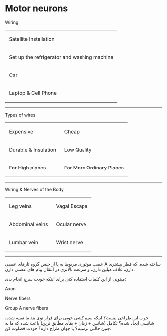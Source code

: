 ﻿<h1>
Motor neurons</h1>


Wiring
<p> <table><tr><td class="selected" style="text-align: left; vertical-align: top; opacity: 1;"><div class="wrap"><div class="" contenteditable="false" style="margin: 10px 5px;"><p><span>Satellite Installation</span></p></div></div></td></tr><tr><td class="selected" style="opacity: 1; vertical-align: top;"><div class="wrap"><div style="margin: 10px 5px;"><p><span>Set up the refrigerator and washing machine</span></p></div></div></td></tr><tr><td class="border_l border_r border_t border_b selected" style="opacity: 1;"><div class="wrap"><div style="margin: 10px 5px;" class="" contenteditable="false"><p><span>Car</span></p></div></div></td></tr><tr><td class="border_l border_r border_t border_b selected" style="opacity: 1;"><div class="wrap"><div style="margin: 10px 5px;" class="" contenteditable="false"><p><span>Laptop &amp; Cell Phone</span></p></div></div></td></tr></table></p>
<hr />
Types of wires

<p> <table><tr><td class="selected" style="text-align: left; vertical-align: top; opacity: 1;"><div class="wrap"><div class="" contenteditable="false" style="margin: 10px 5px;"><p><span>Expensive</span></p></div></div></td><td class="border_l border_r border_t border_b selected"><div class="wrap"><div class="" contenteditable="false" style="margin: 10px 5px;"><p><span>Cheap</span></p></div></div></td></tr><tr><td class="border_l border_r border_t border_b selected"><div class="wrap"><div class="" contenteditable="false" style="margin: 10px 5px;"><p><span>Durable &amp; Insulation</span></p></div></div></td><td class="border_l border_r border_t border_b selected"><div class="wrap"><div class="" contenteditable="false" style="margin: 10px 5px;"><p><span>Low Quality</span></p></div></div></td></tr><tr><td class="border_l border_r border_t border_b selected"><div class="wrap"><div class="" contenteditable="false" style="margin: 10px 5px;"><p><span>For High places</span></p></div></div></td><td class="border_l border_r border_t border_b selected"><div class="wrap"><div class="" contenteditable="false" style="margin: 10px 5px;"><p><span>For More Ordinary Places</span></p></div></div></td></tr></table></p>
<hr />
<p>Wiring & Nerves of the Body</p>
<p><table><tr><td class="selected" style="text-align: left; vertical-align: top; opacity: 1;"><div class="wrap"><div class="" contenteditable="false" style="margin: 10px 5px;"><p><span>Leg veins</span></p></div></div></td><td class="border_l border_r border_t border_b selected"><div class="wrap"><div class="" contenteditable="false" style="margin: 10px 5px;"><p><span>Vagal Escape</span></p></div></div></td></tr><tr><td class="selected" style="text-align: left; vertical-align: top;"><div class="wrap"><div class="" contenteditable="false" style="margin: 10px 5px;"><p><span>Abdominal veins</span></p></div></div></td><td class="selected" style="vertical-align: top;"><div class="wrap"><div style="margin: 10px 5px;"><p><span>Ocular nerve</span></p></div></div></td></tr><tr><td class="selected" style="text-align: left; vertical-align: top;"><div class="wrap"><div class="" contenteditable="false" style="margin: 10px 5px;"><p><span>Lumbar vein</span></p></div></div></td><td class="selected" style="vertical-align: top;"><div class="wrap"><div style="margin: 10px 5px;"><p><span>Wrist nerve</span></p></div></div></td></tr></table>
  <hr />
  
<p>عصب موتوری مربوط به پا از جنس گروه تارهای عصبی A ساخته شده. که قطر بیشتری دارن، غلاف میلین دارن، و سرعت بالاتری در انتقال پیام های عصبی دارن.</p>
<p>میتونی از این کلمات استفاده کنی برای اینکه خودت سرچ انجام بدی:</p>
<p>Axon</p>
<p>Nerve fibers</p>
<p>Group A nerve fibers</p>
<p>خوب این طراحی نیست؟ اینکه سیم کشی خوبی برای فرار توی بند ما تعبیه شده، شانسی ایجاد شده؟ تکامل (شانس + زمان + بقای مطابق ترین) باعث شده که ما به چنین حالتی برسیم؟ یا جهان طراح داره؟ خودت قضاوت کن.</p>
